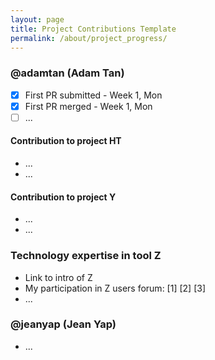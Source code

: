```yaml
---
layout: page
title: Project Contributions Template
permalink: /about/project_progress/
---
```


### @adamtan (Adam Tan)
 * [x] First PR submitted - Week 1, Mon
 * [x] First PR merged - Week 1, Mon
 * [ ] ...

#### Contribution to project HT
 * ...
 * ...

#### Contribution to project Y
 * ...
 * ...

### Technology expertise in tool Z
 * Link to intro of Z
 * My participation in Z users forum: [1] [2] [3]
 * ...

### @jeanyap (Jean Yap)
 * ...

